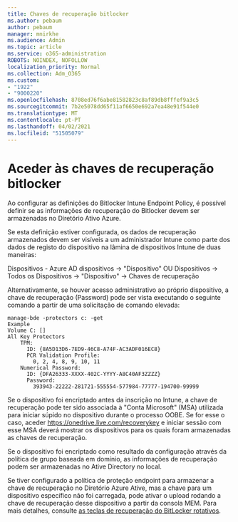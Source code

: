 ```yaml
---
title: Chaves de recuperação bitlocker
ms.author: pebaum
author: pebaum
manager: mnirkhe
ms.audience: Admin
ms.topic: article
ms.service: o365-administration
ROBOTS: NOINDEX, NOFOLLOW
localization_priority: Normal
ms.collection: Adm_O365
ms.custom:
- "1922"
- "9000220"
ms.openlocfilehash: 8708ed76f6abe81582823c8af89db8fffef9a3c5
ms.sourcegitcommit: 7b2e5078dd65f11af6650e692a7ea48e91f544e0
ms.translationtype: MT
ms.contentlocale: pt-PT
ms.lasthandoff: 04/02/2021
ms.locfileid: "51505079"
---
```

# <a name="accessing-bitlocker-recovery-keys"></a>Aceder às chaves de recuperação bitlocker

Ao configurar as definições do Bitlocker Intune Endpoint Policy, é possível definir se as informações de recuperação do Bitlocker devem ser armazenadas no Diretório Ativo Azure.

Se esta definição estiver configurada, os dados de recuperação armazenados devem ser visíveis a um administrador Intune como parte dos dados de registo do dispositivo na lâmina de dispositivos Intune de duas maneiras:

Dispositivos - Azure AD dispositivos -> "Dispositivo" OU Dispositivos -> Todos os Dispositivos -> "Dispositivo" -> Chaves de recuperação

Alternativamente, se houver acesso administrativo ao próprio dispositivo, a chave de recuperação (Password) pode ser vista executando o seguinte comando a partir de uma solicitação de comando elevada:

```
manage-bde -protectors c: -get
Example
Volume C: []
All Key Protectors
    TPM:
      ID: {8A5D13D6-7ED9-46C8-A74F-AC3ADF016EC8}
      PCR Validation Profile:
        0, 2, 4, 8, 9, 10, 11
    Numerical Password:
      ID: {DFA26333-XXXX-402C-YYYY-A8C40AF3ZZZZ}
      Password:
        393943-22222-281721-555554-577984-77777-194700-99999
```
Se o dispositivo foi encriptado antes da inscrição no Intune, a chave de recuperação pode ter sido associada à "Conta Microsoft" (MSA) utilizada para iniciar súpido no dispositivo durante o processo OOBE. Se for esse o caso, aceder  https://onedrive.live.com/recoverykey e iniciar sessão com esse MSA deverá mostrar os dispositivos para os quais foram armazenadas as chaves de recuperação.
 
Se o dispositivo foi encriptado como resultado da configuração através da política de grupo baseada em domínio, as informações de recuperação podem ser armazenadas no Ative Directory no local.

Se tiver configurado a política de proteção endpoint para armazenar a chave de recuperação no Diretório Azure Ative, mas a chave para um dispositivo específico não foi carregada, pode ativar o upload rodando a chave de recuperação desse dispositivo a partir da consola MEM. Para mais detalhes, consulte [as teclas de recuperação do BitLocker rotativos](https://docs.microsoft.com/mem/intune/protect/encrypt-devices#view-details-for-recovery-keys).

